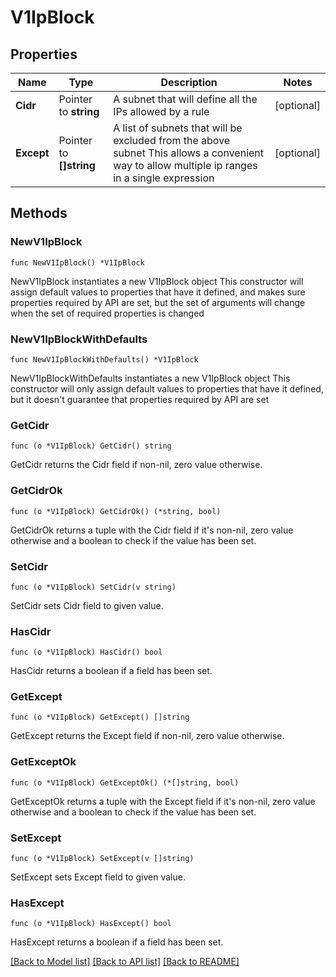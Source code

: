 # V1IpBlock

## Properties

Name | Type | Description | Notes
------------ | ------------- | ------------- | -------------
**Cidr** | Pointer to **string** | A subnet that will define all the IPs allowed by a rule | [optional] 
**Except** | Pointer to **[]string** | A list of subnets that will be excluded from the above subnet  This allows a convenient way to allow multiple ip ranges in a single expression | [optional] 

## Methods

### NewV1IpBlock

`func NewV1IpBlock() *V1IpBlock`

NewV1IpBlock instantiates a new V1IpBlock object
This constructor will assign default values to properties that have it defined,
and makes sure properties required by API are set, but the set of arguments
will change when the set of required properties is changed

### NewV1IpBlockWithDefaults

`func NewV1IpBlockWithDefaults() *V1IpBlock`

NewV1IpBlockWithDefaults instantiates a new V1IpBlock object
This constructor will only assign default values to properties that have it defined,
but it doesn't guarantee that properties required by API are set

### GetCidr

`func (o *V1IpBlock) GetCidr() string`

GetCidr returns the Cidr field if non-nil, zero value otherwise.

### GetCidrOk

`func (o *V1IpBlock) GetCidrOk() (*string, bool)`

GetCidrOk returns a tuple with the Cidr field if it's non-nil, zero value otherwise
and a boolean to check if the value has been set.

### SetCidr

`func (o *V1IpBlock) SetCidr(v string)`

SetCidr sets Cidr field to given value.

### HasCidr

`func (o *V1IpBlock) HasCidr() bool`

HasCidr returns a boolean if a field has been set.

### GetExcept

`func (o *V1IpBlock) GetExcept() []string`

GetExcept returns the Except field if non-nil, zero value otherwise.

### GetExceptOk

`func (o *V1IpBlock) GetExceptOk() (*[]string, bool)`

GetExceptOk returns a tuple with the Except field if it's non-nil, zero value otherwise
and a boolean to check if the value has been set.

### SetExcept

`func (o *V1IpBlock) SetExcept(v []string)`

SetExcept sets Except field to given value.

### HasExcept

`func (o *V1IpBlock) HasExcept() bool`

HasExcept returns a boolean if a field has been set.


[[Back to Model list]](../README.md#documentation-for-models) [[Back to API list]](../README.md#documentation-for-api-endpoints) [[Back to README]](../README.md)


